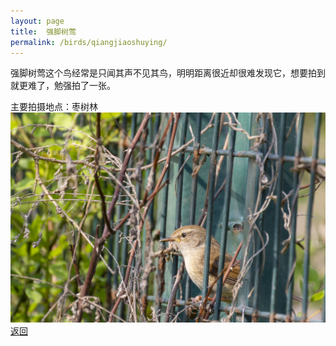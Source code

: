 ```yaml
---
layout: page
title: 	强脚树莺
permalink: /birds/qiangjiaoshuying/
---
```

强脚树莺这个鸟经常是只闻其声不见其鸟，明明距离很近却很难发现它，想要拍到就更难了，勉强拍了一张。

主要拍摄地点：枣树林
![](../picture/强脚树莺/0U9A7018-CR3_DxO_DeepPRIMEXD.jpg)
[返回](../../)
